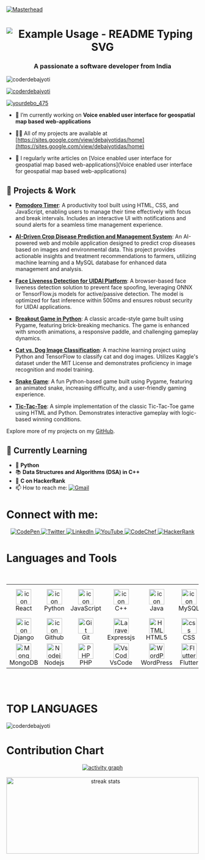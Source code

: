 [![Masterhead](https://user-images.githubusercontent.com/10498744/210012254-234538ff-d198-48aa-8964-37e6fd45d227.gif)](https://github.com/CoderDebajyoti)

<p align="center">
  <h1 align="center">
    <img src="https://readme-typing-svg.herokuapp.com/?font=Roboto+Slab&weight=500&center=true&size=31&pause=60&duration=3000&color=36C2CE&random=false&width=600&height=58&lines=Hello+pals!;I'm+Debajyoti+Das;I'm+a+Computer+Science+Engineer;I'm+learning+DSA+in+C++!;Aspiring+AI+and+Robotics+Enthusiast;Let's+get+started..." alt="Example Usage - README Typing SVG">
  </h1>
</p>
<h3 align="center">A passionate a software developer from India</h3>

<p align="left"> <img src="https://komarev.com/ghpvc/?username=coderdebajyoti&label=Profile%20views&color=0e75b6&style=flat" alt="coderdebajyoti" /> </p>

<p align="left"> <a href="https://github.com/ryo-ma/github-profile-trophy"><img src="https://github-profile-trophy.vercel.app/?username=coderdebajyoti" alt="coderdebajyoti" /></a> </p>

<!-- https://github-profile-trophy.vercel.app/?username=CoderDebajyoti&theme=radical&no-frame=false&no-bg=true&margin-w=5 -->

<p align="left"> <a href="https://twitter.com/yourdebo_475" target="blank"><img src="https://img.shields.io/twitter/follow/yourdebo_475?logo=twitter&style=for-the-badge" alt="yourdebo_475" /></a> </p>

- 🔭 I’m currently working on **Voice enabled user interface for geospatial map based web-applications**

- 👨‍💻 All of my projects are available at [https://sites.google.com/view/debajyotidas/home](https://sites.google.com/view/debajyotidas/home)

- 📝 I regularly write articles on [Voice enabled user interface for geospatial map based web-applications](Voice enabled user interface for geospatial map based web-applications)

## 🔭 Projects & Work

- **[Pomodoro Timer](https://github.com/CoderDebajyoti/Pomodoro-Timer)**: A productivity tool built using HTML, CSS, and JavaScript, enabling users to manage their time effectively with focus and break intervals. Includes an interactive UI with notifications and sound alerts for a seamless time management experience.

- **[AI-Driven Crop Disease Prediction and Management System](https://github.com/CoderDebajyoti/AI-Crop-Disease-Management)**: An AI-powered web and mobile application designed to predict crop diseases based on images and environmental data. This project provides actionable insights and treatment recommendations to farmers, utilizing machine learning and a MySQL database for enhanced data management and analysis.

- **[Face Liveness Detection for UIDAI Platform](https://github.com/CoderDebajyoti/Face-Liveness-Detection)**: A browser-based face liveness detection solution to prevent face spoofing, leveraging ONNX or TensorFlow.js models for active/passive detection. The model is optimized for fast inference within 500ms and ensures robust security for UIDAI applications.

- **[Breakout Game in Python](https://github.com/CoderDebajyoti/Breakout-Game)**: A classic arcade-style game built using Pygame, featuring brick-breaking mechanics. The game is enhanced with smooth animations, a responsive paddle, and challenging gameplay dynamics.

- **[Cat vs. Dog Image Classification](https://github.com/CoderDebajyoti/Cat_vs_Dog_Classification)**: A machine learning project using Python and TensorFlow to classify cat and dog images. Utilizes Kaggle's dataset under the MIT License and demonstrates proficiency in image recognition and model training.

- **[Snake Game](https://github.com/CoderDebajyoti/Snake-Game-using-pygame)**: A fun Python-based game built using Pygame, featuring an animated snake, increasing difficulty, and a user-friendly gaming experience. 

- **[Tic-Tac-Toe](https://github.com/CoderDebajyoti/Tic-Tac-Toe/tree/main)**: A simple implementation of the classic Tic-Tac-Toe game using HTML and Python. Demonstrates interactive gameplay with logic-based winning conditions.

Explore more of my projects on my [GitHub](https://github.com/CoderDebajyoti).

## 🌱 Currently Learning

- 🐍 **Python**  
- 📚 **Data Structures and Algorithms (DSA) in C++**  
- 🎯 **C on HackerRank**  
- 📫 How to reach me: <a href="mailto:debajyoti.475@gmail.com"><img src="https://img.shields.io/badge/Gmail-D14836?style=flat&logo=gmail&logoColor=white" alt="Gmail" /></a>


# Connect with me:

<div align="center">
  <a href="https://codepen.io/coderdebajyoti" target="_blank">
    <img src="https://img.shields.io/badge/codepen-%23131417.svg?&style=for-the-badge&logo=codepen&logoColor=white" alt="CodePen" style="margin-bottom: 5px;" />
  </a>
  <a href="https://twitter.com/yourdebo_475" target="_blank">
    <img src="https://img.shields.io/badge/twitter-%2300acee.svg?&style=for-the-badge&logo=twitter&logoColor=white" alt="Twitter" style="margin-bottom: 5px;" />
  </a>
  <a href="https://www.linkedin.com/in/debajyoti-das-76a9aa284/" target="_blank">
    <img src="https://img.shields.io/badge/linkedin-%231E77B5.svg?&style=for-the-badge&logo=linkedin&logoColor=white" alt="LinkedIn" style="margin-bottom: 5px;" />
  </a>
  <a href="https://www.youtube.com/@debsinnovationhub" target="_blank">
    <img src="https://img.shields.io/badge/youtube-%23FF0000.svg?&style=for-the-badge&logo=youtube&logoColor=white" alt="YouTube" style="margin-bottom: 5px;" />
  </a>
  <a href="https://www.codechef.com/users/debajyoti475?fbclid=iwzxh0bgnhzw0cmtaaar0kik6ii5amchxzz73e3-eyp_m3qym_1uit7wnojffcfjq0glbg7v_vefa_aem_kfibsvf7__sh_vjbne4h1g" target="_blank">
    <img src="https://img.shields.io/badge/codechef-%23BB5A2B.svg?&style=for-the-badge&logo=codechef&logoColor=white" alt="CodeChef" style="margin-bottom: 5px;" />
  </a>
  <a href="https://www.hackerrank.com/profile/debajyoti_475" target="_blank">
    <img src="https://img.shields.io/badge/hackerrank-%232EC866.svg?&style=for-the-badge&logo=hackerrank&logoColor=white" alt="HackerRank" style="margin-bottom: 5px;" />
  </a>
</div>

# Languages and Tools
<table>
<div style="display: flex; align-items: flex-start; align: center">
<table align="center">
  <tr>
    <td align="center" width="96">
        <img src="https://techstack-generator.vercel.app/react-icon.svg" alt="icon" width="40" height="40" />
      <br>React
    </td>
    <td align="center" width="96">
      <a href="https://www.python.org/">
        <img src="https://techstack-generator.vercel.app/python-icon.svg" alt="icon" width="40" height="40" />
      </a>
      <br>Python
    </td>
    <td align="center" width="96">
        <img src="https://techstack-generator.vercel.app/js-icon.svg" alt="icon" width="40" height="40" />
      <br>JavaScript
    </td>
    <td align="center" width="96">
        <img src="https://techstack-generator.vercel.app/cpp-icon.svg" alt="icon" width="40" height="40" />
      <br>C++
    </td>
    <td align="center" width="96">
        <img src="https://techstack-generator.vercel.app/java-icon.svg" alt="icon" width="40" height="40" />
      <br>Java
    </td>
    <td align="center" width="96">
        <img src="https://techstack-generator.vercel.app/mysql-icon.svg" alt="icon" width="40" height="40" />
      <br>MySQL
    </td>
    <td align="center" width="96">
         <img src="https://skillicons.dev/icons?i=gcp" width="40" height="40" alt="gcp" />
      <br>Google Cloud
    </td>
    <td align="center" width="96">
        <img src="https://techstack-generator.vercel.app/aws-icon.svg" alt="icon" width="40" height="40" />
      <br>AWS
    </td>
    <td align="center" width="96">
         <img src="https://skillicons.dev/icons?i=c" width="40" height="40" alt="c" />
      <br>C
    </td>
  </tr>
  <tr>
  <td align="center" width="96">
        <img src="https://techstack-generator.vercel.app/django-icon.svg" alt="icon" width="40" height="40" />
      <br>Django
    <td align="center" width="96">
        <img src="https://techstack-generator.vercel.app/github-icon.svg" alt="icon" width="40" height="40" />
      <br>Github
    </td>
    <td align="center" width="96"> 
        <img src="https://user-images.githubusercontent.com/25181517/192108372-f71d70ac-7ae6-4c0d-8395-51d8870c2ef0.png" width="40" height="40" alt="Git" />
      <br>Git
    </td>
    <td align="center"  width="96">
        <img src="https://skillicons.dev/icons?i=expressjs" width="40" height="40" alt="Laravel" />
      <br>Expressjs
    </td>
    <td align="center"  width="96">
        <img src="https://skillicons.dev/icons?i=html" width="40" height="40" alt="HTML5" />
      <br>HTML5
    </td>
    <td align="center" width="96">
        <img src="https://skillicons.dev/icons?i=css" width="40" height="40" alt="css" />
      <br>CSS
    </td>
    <td align="center"  width="96">
        <img src="https://skillicons.dev/icons?i=bootstrap" width="40" height="40" alt="bootstrap" />
      <br>Bootstrap
    </td>
    <td align="center" width="96">
       <img src="https://skillicons.dev/icons?i=tensorflow" width="40" height="40" alt="tensorflow" />      
      <br>Tensorflow
    </td>
    <td align="center" width="96">
        <img src="https://skillicons.dev/icons?i=unity"width="40" height="40" alt="unity" />
      <br>unity
    </td>
  </tr>
 <tr>
      <td align="center" width="96">
        <img src="https://skillicons.dev/icons?i=mongodb" width="40" height="40" alt="MongoDB" />
      <br>MongoDB
    </td>
        <td align="center" width="96">
        <img src="https://skillicons.dev/icons?i=nodejs" width="40" height="40" alt="Nodejs" />
      <br>Nodejs
      </td>
      </td>
    <td align="center" width="96">
        <img src="https://skillicons.dev/icons?i=php" width="40" height="40" alt="PHP" />
      <br>PHP
    </td>
            <td align="center" width="96">
        <img src="https://skillicons.dev/icons?i=vscode" width="40" height="40" alt="VsCode" />
      <br>VsCode
    </td>
              <td align="center" width="96">
        <img src="https://skillicons.dev/icons?i=wordpress" width="40" height="40" alt="WordPress" />
      <br>WordPress
    </td>
              <td align="center" width="96">
        <img src="https://skillicons.dev/icons?i=flutter" width="40" height="40" alt="Flutter" />
      <br>Flutter
  <td align="center" width="96">
         <img src="https://skillicons.dev/icons?i=arduino" width="40" height="40" alt="arduino" />
      <br>Arduino
    </td>
              <td align="center" width="96">
         <img src="https://skillicons.dev/icons?i=postman" width="40" height="40" alt="Postman" />
      <br>Postman
    </td>
    <td align="center" width="96">
        <img src="https://skillicons.dev/icons?i=postgres" width="40" height="40" alt="PostgreSQL" />
      <br>PostgreSQL
    </td>
 </tr>
</table>
<br><br>
</table>

# TOP LANGUAGES

<p><img align="Center" src="https://github-profile-summary-cards.vercel.app/api/cards/repos-per-language?username=CoderDebajyoti&theme=aura" alt="coderdebajyoti" /></p>


# Contribution Chart
<div align= center>
<a href="https://github.com/CoderDebajyoti"><img src="https://github-readme-activity-graph.vercel.app/graph?username=CoderDebajyoti&bg_color=000000&color=ffffff&line=f500e4&point=e1ff00&area=true&hide_border=true"  alt ="activity graph" /></a>
<br><br>
  <div align=center>
  <a href="https://github.com/CoderDebajyoti"><img src="https://github-readme-streak-stats-salesp07.vercel.app/?user=CoderDebajyoti&count_private=true&theme=react&border_color=7F3FBF&bg_color=0D1117" height="200px" width="100%" alt="streak stats"/> 
  </a>
</div></p>